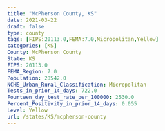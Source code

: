```yaml
---
title: "McPherson County, KS"
date: 2021-03-22
draft: false
type: county
tags: [FIPS:20113.0,FEMA:7.0,Micropolitan,Yellow]
categories: [KS]
County: McPherson County
State: KS
FIPS: 20113.0
FEMA_Region: 7.0
Population: 28542.0
NCHS_Urban_Rural_Classification: Micropolitan
Tests_in_prior_14_days: 722.0
Fourteen_day_test_rate_per_100000: 2530.0
Percent_Positivity_in_prior_14_days: 0.055
Level: Yellow
url: /states/KS/mcpherson-county
---
```



